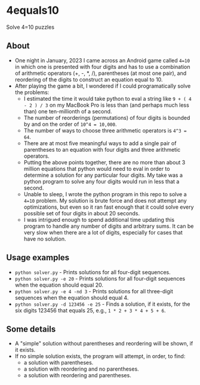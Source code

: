 # 4equals10
Solve 4=10 puzzles

## About

- One night in January, 2023 I came across an Android game called `4=10` in
  which one is presented with four digits and has to use a combination of
  arithmetic operators (+, -, \*, /), parentheses (at most one pair), and
  reordering of the digits to construct an equation equal to 10.
- After playing the game a bit, I wondered if I could programatically solve
  the problems:
  - I estimated the time it would take python to eval a string like `9 + ( 4 -
    2 ) / 3` on my MacBook Pro is less than (and perhaps much less than) one
    ten-millionth of a second.
  - The number of reorderings (permutations) of four digits is bounded by and
    on the order of `10^4 = 10,000`.
  - The number of ways to choose three arithmetic operators is `4^3 = 64`.
  - There are at most five meaningful ways to add a single pair of parentheses
    to an equation with four digits and three arithmetic operators.
  - Putting the above points together, there are no more than about 3 million
    equations that python would need to eval in order to determine a solution
    for any particular four digits. My take was a python program to solve any
    four digits would run in less that a second.
  - Unable to sleep, I wrote the python program in this repo to solve
    a `4=10` problem. My solution is brute force and does not attempt any
    optimizations, but even so it ran fast enough that it could solve
    every possible set of four digits in about 20 seconds.
  - I was intrigued enough to spend additional time updating this program to
    handle any number of digits and arbitrary sums.  It can be very slow when
    there are a lot of digits, especially for cases that have no solution.

## Usage examples
- `python solver.py` - Prints solutions for all four-digit sequences.
- `python solver.py -e 20` - Prints solutions for all four-digit sequences when
  the equation should equal 20.
- `python solver.py -e 4 -nd 3` - Prints solutions for all three-digit
  sequences when the equation should equal 4.
- `python solver.py -d 123456 -e 25` - Finds a solution, if it exists, for the six
  digits 123456 that equals 25, e.g., `1 * 2 + 3 * 4 + 5 + 6`.

## Some details
- A "simple" solution without parentheses and reordering will be shown, if it exists.
- If no simple solution exists, the program will attempt, in order, to find:
  - a solution with parentheses.
  - a solution with reordering and no parentheses.
  - a solution with reordering and parentheses.
